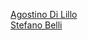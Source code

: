 [Agostino Di Lillo](https://github.com/GNULillo)  
[Stefano Belli](https://github.com/StefanoBelli)
